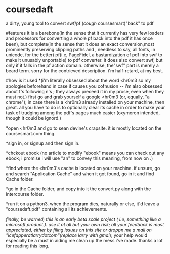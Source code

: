 # coursedaft
a  dirty, young tool to convert swf/pf (*cough* coursesmart)"back" to pdf

#features
it is a barebone(in the sense that it currently has very few loaders and processors for converting a whole pf back into the pdf it has once been), but complete(in the sense that it does an exact conversion,most prominently preserving clipping paths and , needless to say, all fonts, in unicode, for the better) pf(i.e, PageFidel, a bastardization of pdf into swf to make it unusably unportable) to pdf converter. it does also convert swf, but only if it falls in the pf action domain. otherwise, the"swf" part is merely a beard term. sorry for the contrieved description. i'm half-retard, at my best.

#how is it used
*(i'm literally obsessed about the word <hr0m3 so my apologies beforehand in case it causes you cofnusion -- i'm also obsessed about f's following n's ; they always preceed it in my prose, even when they must not.)
first go and grab yourself a google <hr0m3 (or, equally, "a chrome"); in case there is a <hr0m3 already installed on your machine, then great. all you have to do is to optionally clear its cache in order to make your task of trudging among the pdf's pages much easier (oxymoron intended, though it could be ignord.)

*open <hr0m3 and go to sean devine's crapsite. it is mostly located on the coursesmart.com thing.


*sign in, or signup and then sign in.



*chckout ebook (no article to modify "ebook" means you can check out any ebook; i promise i will use "an" to convey this meaning, from now on   .)










*find where the <hr0m3's cache is located on your machine. if unsure, go and search "Application Cache" and when it got found, go in it and find Cache folder.

*go in the Cache folder, and copy into it the convert.py along with the intercourse folder.








*run it on a python3. when the program dies, naturally or else, it'd leave a "coursedaft.pdf" containing all its achievements.









*finally, be warned; this is an early beta scale project ( i.e, something like a microsoft product.). use it at all but your own risk; all your feedback is most appreciated, either by filing issues on this site or droppn me a mail on "icefapperatlarrydotcom"(replace larry with gmai*); your help would especially be a must in aiding me clean up the mess i've made. thanks a lot for reading this long.
